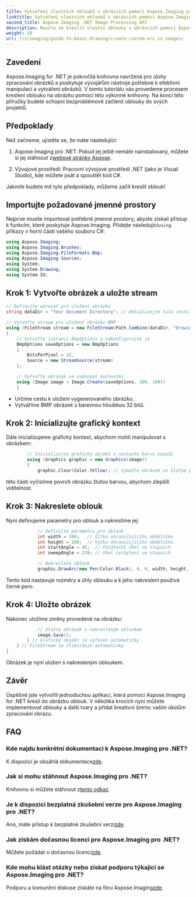 ```yaml
---
title: Vytváření vlastních oblouků v obrázcích pomocí Aspose.Imaging pro .NET
linktitle: Vytváření vlastních oblouků v obrázcích pomocí Aspose.Imaging pro .NET
second_title: Aspose.Imaging .NET Image Processing API
description: Naučte se kreslit vlastní oblouky v obrázcích pomocí Aspose.Imaging for .NET. Postupujte podle pokynů krok za krokem pro nastavení obrazu, inicializaci grafického kontextu, definování parametrů oblouku a uložení konečného výstupu.
weight: 10
url: /cs/imaging/guide-to-basic-drawing/create-custom-arc-in-images/
---
```

## Zavedení

Aspose.Imaging for .NET je pokročilá knihovna navržená pro úlohy zpracování obrázků a poskytuje vývojářům nástroje potřebné k efektivní manipulaci a vytváření obrázků. V tomto tutoriálu vás provedeme procesem kreslení oblouku na obrázku pomocí této výkonné knihovny. Na konci této příručky budete schopni bezproblémově začlenit oblouky do svých projektů.

## Předpoklady

Než začneme, ujistěte se, že máte následující:

1.  Aspose.Imaging pro .NET: Pokud jej ještě nemáte nainstalovaný, můžete si jej stáhnout z[webové stránky Aspose](https://releases.aspose.com/imaging/net/).

2. Vývojové prostředí: Pracovní vývojové prostředí .NET (jako je Visual Studio), kde můžete psát a spouštět kód C#.

Jakmile budete mít tyto předpoklady, můžeme začít kreslit oblouk!

## Importujte požadované jmenné prostory

 Nejprve musíte importovat potřebné jmenné prostory, abyste získali přístup k funkcím, které poskytuje Aspose.Imaging. Přidejte následující`using` příkazy v horní části vašeho souboru C#:

```csharp
using Aspose.Imaging;
using Aspose.Imaging.Brushes;
using Aspose.Imaging.FileFormats.Bmp;
using Aspose.Imaging.Sources;
using System;
using System.Drawing;
using System.IO;
```

## Krok 1: Vytvořte obrázek a uložte stream

```csharp
// Definujte adresář pro uložení obrázku
string dataDir = "Your Document Directory"; // Aktualizujte tuto cestu na preferovanou cestu

// Vytvořte stream pro uložení obrázku BMP
using (FileStream stream = new FileStream(Path.Combine(dataDir, "DrawingArc_out.bmp"), FileMode.Create))
{
    // Vytvořte instanci BmpOptions a nakonfigurujte je
    BmpOptions saveOptions = new BmpOptions
    {
        BitsPerPixel = 32,
        Source = new StreamSource(stream)
    };

    // Vytvořte obrázek se zadanými možnostmi
    using (Image image = Image.Create(saveOptions, 100, 100))
    {
```

- Určíme cestu k uložení vygenerovaného obrázku.
- Vytváříme BMP obrázek s barevnou hloubkou 32 bitů.

## Krok 2: Inicializujte grafický kontext

Dále inicializujeme grafický kontext, abychom mohli manipulovat s obrázkem:

```csharp
        // Inicializujte grafický objekt a nastavte barvu pozadí
        using (Graphics graphic = new Graphics(image))
        {
            graphic.Clear(Color.Yellow); // Vymažte obrázek se žlutým pozadím
```

této části vyčistíme povrch obrázku žlutou barvou, abychom zlepšili viditelnost.

## Krok 3: Nakreslete oblouk

Nyní definujeme parametry pro oblouk a nakreslíme jej:

```csharp
            // Definujte parametry pro oblouk
            int width = 100;   // Šířka ohraničujícího obdélníku
            int height = 200;  // Výška ohraničujícího obdélníku
            int startAngle = 45;  // Počáteční úhel ve stupních
            int sweepAngle = 270; // Úhel vychýlení ve stupních

            // Nakreslete oblouk
            graphic.DrawArc(new Pen(Color.Black), 0, 0, width, height, startAngle, sweepAngle);
```

Tento kód nastavuje rozměry a úhly oblouku a k jeho nakreslení používá černé pero.

## Krok 4: Uložte obrázek

Nakonec uložíme změny provedené na obrázku:

```csharp
            // Uložte obrázek s nakresleným obloukem
            image.Save();
        } // Grafický objekt je vyřazen automaticky
    } // FileStream se zlikviduje automaticky
}
```

Obrázek je nyní uložen s nakresleným obloukem.

## Závěr

Úspěšně jste vytvořili jednoduchou aplikaci, která pomocí Aspose.Imaging for .NET kreslí do obrázku oblouk. V několika krocích nyní můžete implementovat oblouky a další tvary a přidat kreativní šmrnc vašim úkolům zpracování obrazu.

## FAQ

### Kde najdu konkrétní dokumentaci k Aspose.Imaging pro .NET?

 K dispozici je obsáhlá dokumentace[zde](https://reference.aspose.com/imaging/net/).

### Jak si mohu stáhnout Aspose.Imaging pro .NET?

 Knihovnu si můžete stáhnout z[tento odkaz](https://releases.aspose.com/imaging/net/).

### Je k dispozici bezplatná zkušební verze pro Aspose.Imaging pro .NET?

 Ano, máte přístup k bezplatné zkušební verzi[zde](https://releases.aspose.com/).

### Jak získám dočasnou licenci pro Aspose.Imaging pro .NET?

 Můžete požádat o dočasnou licenci[zde](https://purchase.conholdate.com/temporary-license/).

### Kde mohu klást otázky nebo získat podporu týkající se Aspose.Imaging pro .NET?

 Podporu a komunitní diskuse získáte na fóru Aspose.Imaging[zde](https://forum.aspose.com/).
